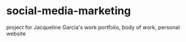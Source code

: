 # social-media-marketing
project for Jacqueline Garcia's work portfolio, body of work, personal website
